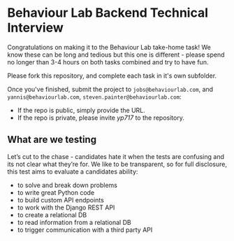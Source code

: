 # Behaviour Lab Backend Technical Interview

Congratulations on making it to the Behaviour Lab take-home task! We know these can be long and tedious but this one is different - please spend no longer than 3-4 hours on both tasks combined and try to have fun.

Please fork this repository, and complete each task in it's own subfolder.

Once you've finished, submit the project to `jobs@behaviourlab.com`, and `yannis@behaviourlab.com`, `steven.painter@behaviourlab.com`:

- If the repo is public, simply provide the URL.
- If the repo is private, please invite _yp717_ to the repository.

## What are we testing

Let’s cut to the chase - candidates hate it when the tests are confusing and its not clear what they’re for. We like to be transparent, so for full disclosure, this test aims to evaluate a candidates ability:

- to solve and break down problems
- to write great Python code
- to build custom API endpoints
- to work with the Django REST API
- to create a relational DB
- to read information from a relational DB
- to trigger communication with a third party API
